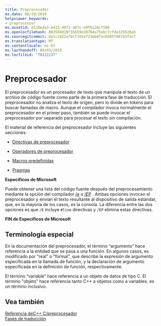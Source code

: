```yaml
---
title: Preprocesador
ms.date: 08/29/2019
helpviewer_keywords:
- preprocessor
ms.assetid: e120eda3-b413-49f1-a07c-e9fb128cf500
ms.openlocfilehash: 883504810f1b659e28764a75ebc7cfda325920a5
ms.sourcegitcommit: 6e1c1822e7bcf3d2ef23eb8fac6465f88743facf
ms.translationtype: MT
ms.contentlocale: es-ES
ms.lasthandoff: 09/03/2019
ms.locfileid: "70222237"
---
```

# <a name="preprocessor"></a>Preprocesador

El preprocesador es un procesador de texto que manipula el texto de un archivo de código fuente como parte de la primera fase de traducción. El preprocesador no analiza el texto de origen, pero lo divide en tokens para buscar llamadas de macro. Aunque el compilador invoca normalmente el preprocesador en el primer paso, también se puede invocar el preprocesador por separado para procesar el texto sin compilación.

El material de referencia del preprocesador incluye las siguientes secciones:

- [Directivas de preprocesador](../preprocessor/preprocessor-directives.md)

- [Operadores de preprocesador](../preprocessor/preprocessor-operators.md)

- [Macros predefinidas](../preprocessor/predefined-macros.md)

- [Pragmas](../preprocessor/pragma-directives-and-the-pragma-keyword.md)

**Específicos de Microsoft**

Puede obtener una lista del código fuente después del preprocesamiento mediante la opción del compilador [/e](../build/reference/e-preprocess-to-stdout.md) o [/EP](../build/reference/ep-preprocess-to-stdout-without-hash-line-directives.md) . Ambas opciones invocan el preprocesador y envían el texto resultante al dispositivo de salida estándar, que, en la mayoría de los casos, es la consola. La diferencia entre las dos opciones es que `/E` incluye `#line` directivas y `/EP` elimina estas directivas.

**FIN de Específicos de Microsoft**

##  <a name="_predir_special_terminology"></a>Terminología especial

En la documentación del preprocesador, el término “argumento” hace referencia a la entidad que se pasa a una función. En algunos casos, es modificado por "real" o "formal", que describe la expresión de argumento especificada en la llamada de función, y la declaración de argumento especificada en la definición de función, respectivamente.

El término “variable” hace referencia a un objeto de datos de tipo C. El término "objeto" hace referencia tanto C++ a objetos como a variables. es un término inclusivo.

## <a name="see-also"></a>Vea también

[Referencia deC++ C/preprocesador](../preprocessor/c-cpp-preprocessor-reference.md)\
[Fases de traducción](../preprocessor/phases-of-translation.md)
